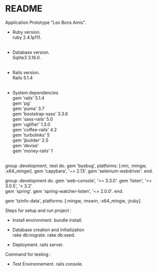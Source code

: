 # README

Application Prototype  "Les Bons Amis". <br/>

* Ruby version. <br/>
ruby 2.4.1p111. <br/><br/>

* Database version. <br/>
Sqlite3 3.16.0. <br/><br/>

* Rails version. <br/>
Rails 5.1.4  <br/><br/>

* System dependencies <br/>
gem 'rails' 5.1.4 <br/>
gem 'pg'  <br/>
gem 'puma' 3.7 <br/>
gem 'bootstrap-sass' 3.3.6 <br/>
gem 'sass-rails' 5.0 <br/>
gem 'uglifier' 1.3.0 <br/>
gem 'coffee-rails' 4.2 <br/>
gem 'turbolinks' 5  <br/>
gem 'jbuilder' 2.5 <br/>
gem 'devise' <br/>
gem 'money-rails' 1 <br/><br/>

group :development, :test do. 
  gem 'byebug', platforms: [:mri, :mingw, :x64_mingw]. 
  gem 'capybara', '~> 2.13'. 
  gem 'selenium-webdriver'. 
end. 

group :development do. 
  gem 'web-console', '>= 3.3.0'. 
  gem 'listen', '>= 3.0.5', '< 3.2'  
  gem 'spring'. 
  gem 'spring-watcher-listen', '~> 2.0.0'. 
end. 

gem 'tzinfo-data', platforms: [:mingw, :mswin, :x64_mingw, :jruby]. 



Steps for setup and run project :  

* Install environment. 
bundle install. 

* Database creation and initialization  
rake db:migrate. 
rake db:seed. 

* Deployment. 
rails server. 

Command for testing :  

* Test Environnement. 
rails console. 
